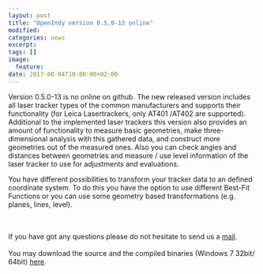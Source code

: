 ```yaml
---
layout: post
title: "OpenIndy version 0.5.0-13 online"
modified:
categories: news
excerpt:
tags: []
image:
  feature:
date: 2017-08-04T10:00:00+02:00
---
```


Version 0.5.0-13 is no online on github. The new released version includes all laser tracker types of the common manufacturers and supports their functionality (for Leica Lasertrackers, only AT401 /AT402 are supported).
Additional to the implemented laser trackers this version also provides an amount of functionality to measure basic geometries, make three- dimensional analysis with this gathered data, and construct more geometries out of the measured ones.
Also you can check angles and distances between geometries and measure / use level information of the laser tracker to use for adjustments and evaluations.

You have different possibilities to transform your tracker data to an defined coordinate system. To do this you have the option to use different Best-Fit Functions or you can use some geometry based transformations (e.g. planes, lines, level).

<br><br>
If you have got any questions please do not hesitate to send us a [mail](https://openindy.github.io/posts/contact.html).
<br><br>
You may download the source and the compiled binaries (Windows 7 32bit/ 64bit) [here](https://openindy.github.io/download/).

<br><br>
